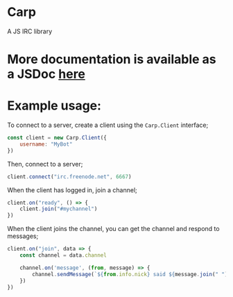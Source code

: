 # Carp
A JS IRC library

# More documentation is available as a JSDoc [here](https://mackan.xyz/Carp)

# Example usage:

To connect to a server, create a client using the `Carp.Client` interface;

```js
const client = new Carp.Client({
	username: "MyBot"
})
```

Then, connect to a server;

```js
client.connect("irc.freenode.net", 6667)
```

When the client has logged in, join a channel;

```js
client.on("ready", () => {
	client.join("#mychannel")
})
```

When the client joins the channel, you can get the channel and respond to messages;

```js
client.on("join", data => {
	const channel = data.channel

	channel.on('message', (from, message) => {
		channel.sendMessage(`${from.info.nick} said ${message.join(" ")}`)
	})
})
```